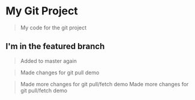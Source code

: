 # My Git Project

> My code for the git project

## I'm in the featured branch

> Added to master again

> Made changes for git pull demo

> Made more changes for git pull/fetch demo
> Made more changes for git pull/fetch demo
